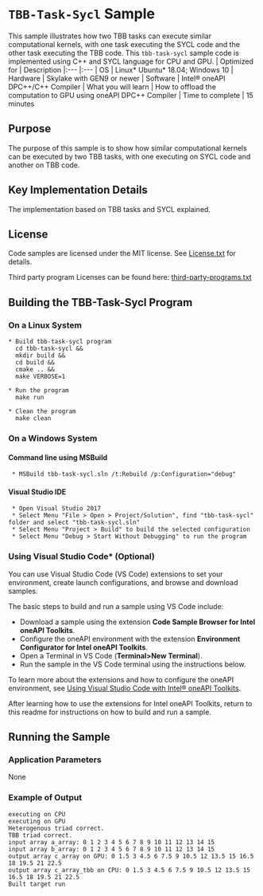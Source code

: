 # `TBB-Task-Sycl` Sample
This sample illustrates how two TBB tasks can execute similar computational kernels, with one task executing the SYCL code and the other task executing the TBB code. This `tbb-task-sycl` sample code is implemented using C++ and SYCL language for CPU and GPU.
| Optimized for                     | Description
|:---                               |:---
| OS                                | Linux* Ubuntu* 18.04; Windows 10
| Hardware                          | Skylake with GEN9 or newer
| Software                          | Intel&reg; oneAPI DPC++/C++ Compiler
| What you will learn               | How to offload the computation to GPU using oneAPI DPC++ Compiler
| Time to complete                  | 15 minutes

## Purpose
The purpose of this sample is to show how similar computational kernels can be executed by two TBB tasks, with one executing on SYCL code and another on TBB code.

## Key Implementation Details
The implementation based on TBB tasks and SYCL explained.

## License
Code samples are licensed under the MIT license. See
[License.txt](https://github.com/oneapi-src/oneAPI-samples/blob/master/License.txt) for details.

Third party program Licenses can be found here: [third-party-programs.txt](https://github.com/oneapi-src/oneAPI-samples/blob/master/third-party-programs.txt)

## Building the TBB-Task-Sycl Program

### On a Linux System
    * Build tbb-task-sycl program
      cd tbb-task-sycl &&
      mkdir build &&
      cd build &&
      cmake .. &&
      make VERBOSE=1

    * Run the program
      make run

    * Clean the program
      make clean

### On a Windows System

#### Command line using MSBuild
     * MSBuild tbb-task-sycl.sln /t:Rebuild /p:Configuration="debug"

#### Visual Studio IDE
     * Open Visual Studio 2017
     * Select Menu "File > Open > Project/Solution", find "tbb-task-sycl" folder and select "tbb-task-sycl.sln"
     * Select Menu "Project > Build" to build the selected configuration
     * Select Menu "Debug > Start Without Debugging" to run the program

### Using Visual Studio Code*  (Optional)

You can use Visual Studio Code (VS Code) extensions to set your environment, create launch configurations,
and browse and download samples.

The basic steps to build and run a sample using VS Code include:
 - Download a sample using the extension **Code Sample Browser for Intel oneAPI Toolkits**.
 - Configure the oneAPI environment with the extension **Environment Configurator for Intel oneAPI Toolkits**.
 - Open a Terminal in VS Code (**Terminal>New Terminal**).
 - Run the sample in the VS Code terminal using the instructions below.

To learn more about the extensions and how to configure the oneAPI environment, see
[Using Visual Studio Code with Intel® oneAPI Toolkits](https://software.intel.com/content/www/us/en/develop/documentation/using-vs-code-with-intel-oneapi/top.html).

After learning how to use the extensions for Intel oneAPI Toolkits, return to this readme for instructions on how to build and run a sample.

## Running the Sample

### Application Parameters

None

### Example of Output
    executing on CPU
    executing on GPU
    Heterogenous triad correct.
    TBB triad correct.
    input array a_array: 0 1 2 3 4 5 6 7 8 9 10 11 12 13 14 15
    input array b_array: 0 1 2 3 4 5 6 7 8 9 10 11 12 13 14 15
    output array c_array on GPU: 0 1.5 3 4.5 6 7.5 9 10.5 12 13.5 15 16.5 18 19.5 21 22.5
    output array c_array_tbb on CPU: 0 1.5 3 4.5 6 7.5 9 10.5 12 13.5 15 16.5 18 19.5 21 22.5
    Built target run

